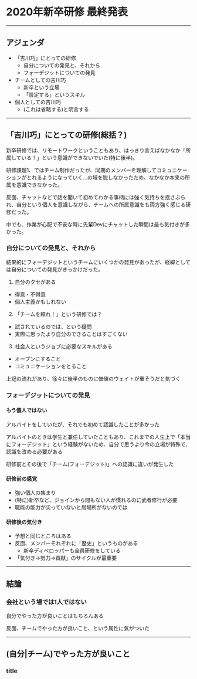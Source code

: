 # 2020年新卒研修 最終発表

---
## アジェンダ

- 「吉川巧」にとっての研修
  - 自分についての発見と、それから
  - フォーデジットについての発見
- チームとしての吉川巧
  - 新卒という立場
  - 「設定する」というスキル
- 個人としての吉川巧
  - (これは省略する)と明言する

---
## 「吉川巧」にとっての研修(総括？)

新卒研修では、リモートワークということもあり、はっきり言えばなかなか「所属している！」という意識ができないでいた(特に後半)。

研修課題1、ではチーム制作だったが、同期のメンバーを理解してコミュニケーションがとれるようになっていく...の域を脱しなかったため、なかなか本来の所属を意識できなかった。

反面、チャットなどで話を聞いて初めてわかる事柄には強く気持ちを揺さぶられ、自分という個人を意識しながら、チームへの所属意識をも両方強く感じる研修だった。

中でも、作業が心配で不安な時に先輩Devにチャットした瞬間は最も気付きが多かった。

### 自分についての発見と、それから

結果的にフォーデジットというチームにいくつかの発見があったが、経緯としては自分についての発見がきっかけだった。

1. 自分のクセがある
  - 得意・不得意
  - 個人主義かもしれない
2. 「チームを頼れ！」という研修では？
  - 試されているのでは、という疑問
  - 実際に思ったより自分のできることはすごくない
3. 社会人というジョブに必要なスキルがある
  - オープンにすること
  - コミュニケーションをとること

上記の流れがあり、徐々に後半のものに価値のウェイトが重そうだと気づく

### フォーデジットについての発見

#### もう個人ではない

アルバイトをしていたが、それでも初めて認識したことが多かった

アルバイトのときは学生と兼任していたこともあり、これまでの人生上で「本当にフォーデジット」という経験がないため、自分で思うより今の立場が特殊で、認識を改める必要がある

研修前とその後で「チーム(フォーデジット)」への認識に違いが発生した

#### 研修前の感覚

- 強い個人の集まり
- (特に)新卒など、ジョインから間もない人が慣れるのに武者修行が必要
- 職能の能力が尖っていないと居場所がないのでは

#### 研修後の気付き

- 予想と同じところはある
- 反面、メンバーそれぞれに「歴史」というものがある
  - 新卒ディベロッパーも全員研修をしている
- 「気付き→努力→貢献」のサイクルが最重要

---
## 結論

### 会社という場では1人ではない

自分でやった方が良いことはもちろんある

反面、チームでやった方が良いこと、という属性に気がついた

---
## (自分|チーム)でやった方が良いこと

### title



